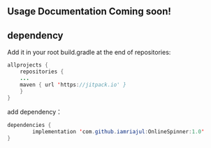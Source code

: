 ## Usage Documentation Coming soon!

dependency
---
Add it in your root build.gradle at the end of repositories:

```java
allprojects {
    repositories {
	...
	maven { url 'https://jitpack.io' }
    }
}
```
add dependency：

```java
dependencies {
        implementation 'com.github.iamriajul:OnlineSpinner:1.0'
}
```